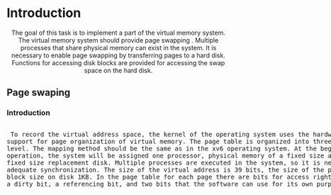 # Introduction

<p align = "center">The goal of this task is to implement a part of the virtual memory system. The virtual memory system should provide page swapping . Multiple processes that share physical memory can exist in the system.  It is necessary to enable page swapping by transferring pages to a hard disk. Functions for accessing disk blocks are provided for accessing the swap space on the hard disk.
</p>

## Page swaping

### Introduction

<html>
<style>
.fixed-width {
  display: inline-block;
  width: 100%;
  font-family: monospace;
  white-space: pre;
}
</style>
</html>

<p class = "fixed-width"> To record the virtual address space, the kernel of the operating system uses the hardware one
support for page organization of virtual memory. The page table is organized into three
level. The mapping method should be the same as in the xv6 operating system. At the beginning
operation, the system will be assigned one processor, physical memory of a fixed size and space on
fixed size replacement disk. Multiple processes are executed in the system, so it is necessary to ensure
adequate synchronization. The size of the virtual address is 39 bits, the size of the page is 4KB, while the
block size on disk 1KB. In the page table for each page there are bits for access rights,
a dirty bit, a referencing bit, and two bits that the software can use for its own purposes. </p>


